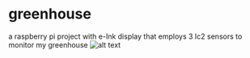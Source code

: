 # greenhouse
a raspberry pi project with e-Ink display that employs 3 Ic2 sensors to monitor my greenhouse
![alt text](https://raw.githubusercontent.com/mcmspark/greenhouse/currentDisplay.png)
